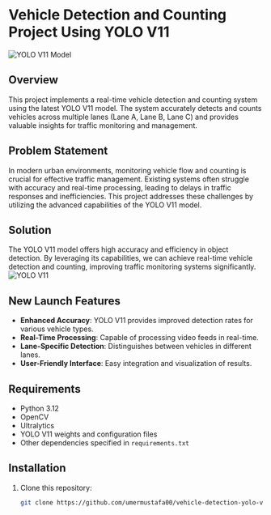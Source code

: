 # Vehicle Detection and Counting Project Using YOLO V11
![YOLO V11 Model](https://github.com/UmerMustafa00/vehicle_tracking_counting_yolov11/blob/main/Yolo%20V11%20website%20.png?raw=true)
## Overview
This project implements a real-time vehicle detection and counting system using the latest YOLO V11 model. The system accurately detects and counts vehicles across multiple lanes (Lane A, Lane B, Lane C) and provides valuable insights for traffic monitoring and management.

## Problem Statement
In modern urban environments, monitoring vehicle flow and counting is crucial for effective traffic management. Existing systems often struggle with accuracy and real-time processing, leading to delays in traffic responses and inefficiencies. This project addresses these challenges by utilizing the advanced capabilities of the YOLO V11 model.

## Solution
The YOLO V11 model offers high accuracy and efficiency in object detection. By leveraging its capabilities, we can achieve real-time vehicle detection and counting, improving traffic monitoring systems significantly.
![YOLO V11](https://github.com/UmerMustafa00/vehicle_tracking_counting_yolov11/blob/main/Yolo%20v11%20.png?raw=true)


## New Launch Features
- **Enhanced Accuracy**: YOLO V11 provides improved detection rates for various vehicle types.
- **Real-Time Processing**: Capable of processing video feeds in real-time.
- **Lane-Specific Detection**: Distinguishes between vehicles in different lanes.
- **User-Friendly Interface**: Easy integration and visualization of results.

## Requirements
- Python 3.12
- OpenCV
- Ultralytics
- YOLO V11 weights and configuration files
- Other dependencies specified in `requirements.txt`

## Installation
1. Clone this repository:
   ```bash
   git clone https://github.com/umermustafa00/vehicle-detection-yolo-v11.git
